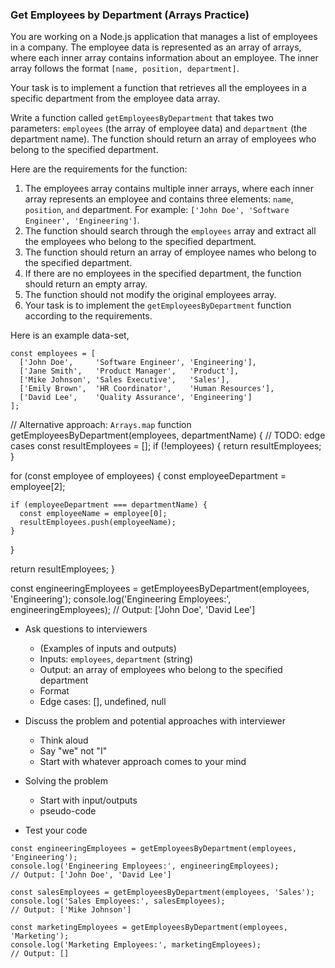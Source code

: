 ### Get Employees by Department (Arrays Practice)
You are working on a Node.js application that manages a list of employees in a company. The employee data is represented as an array of arrays, where each inner array contains information about an employee. The inner array follows the format `[name, position, department]`.

Your task is to implement a function that retrieves all the employees in a specific department from the employee data array.

Write a function called `getEmployeesByDepartment` that takes two parameters: `employees` (the array of employee data) and `department` (the department name). The function should return an array of employees who belong to the specified department.

Here are the requirements for the function:

1. The employees array contains multiple inner arrays, where each inner array represents an employee and contains three elements: `name`, `position`, `and` department. For example: `['John Doe', 'Software Engineer', 'Engineering']`.
2. The function should search through the `employees` array and extract all the employees who belong to the specified department.
3. The function should return an array of employee names who belong to the specified department.
4. If there are no employees in the specified department, the function should return an empty array.
5. The function should not modify the original employees array.
6. Your task is to implement the `getEmployeesByDepartment` function according to the requirements.

Here is an example data-set,

```
const employees = [
  ['John Doe',     'Software Engineer', 'Engineering'],
  ['Jane Smith',   'Product Manager',   'Product'],
  ['Mike Johnson', 'Sales Executive',   'Sales'],
  ['Emily Brown',  'HR Coordinator',    'Human Resources'],
  ['David Lee',    'Quality Assurance', 'Engineering']
];
```

// Alternative approach: `Arrays.map`
function getEmployeesByDepartment(employees, departmentName) {
  // TODO: edge cases
  const resultEmployees = [];
  if (!employees) {
    return resultEmployees;
  }

  for (const employee of employees) {
    const employeeDepartment = employee[2];

    if (employeeDepartment === departmentName) {
      const employeeName = employee[0];
      resultEmployees.push(employeeName);
    }
  }

  return resultEmployees;
}

const engineeringEmployees = getEmployeesByDepartment(employees, 'Engineering');
console.log('Engineering Employees:', engineeringEmployees);
// Output: ['John Doe', 'David Lee']


- Ask questions to interviewers
  - (Examples of inputs and outputs)
  - Inputs: `employees`, `department` (string)
  - Output: an array of employees who belong to the specified department
  - Format
  - Edge cases: [], undefined, null

- Discuss the problem and potential approaches with interviewer
  - Think aloud
  - Say "we" not "I"
  - Start with whatever approach comes to your mind

- Solving the problem
  - Start with input/outputs
  - pseudo-code

- Test your code
```
const engineeringEmployees = getEmployeesByDepartment(employees, 'Engineering');
console.log('Engineering Employees:', engineeringEmployees);
// Output: ['John Doe', 'David Lee']

const salesEmployees = getEmployeesByDepartment(employees, 'Sales');
console.log('Sales Employees:', salesEmployees);
// Output: ['Mike Johnson']

const marketingEmployees = getEmployeesByDepartment(employees, 'Marketing');
console.log('Marketing Employees:', marketingEmployees);
// Output: []
```


